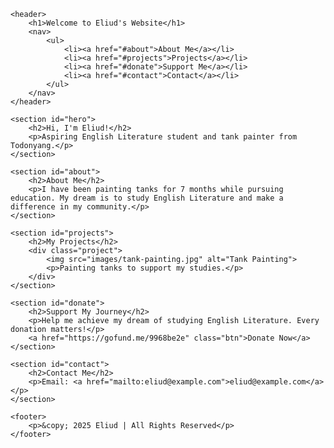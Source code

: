 <!DOCTYPE html>
<html lang="en">
<head>
    <meta charset="UTF-8">
    <meta name="viewport" content="width=device-width, initial-scale=1.0">
    <title>Eliud's Story</title>
    <link rel="stylesheet" href="style.css">
    <script defer src="script.js"></script>
</head>
<body>

    <header>
        <h1>Welcome to Eliud's Website</h1>
        <nav>
            <ul>
                <li><a href="#about">About Me</a></li>
                <li><a href="#projects">Projects</a></li>
                <li><a href="#donate">Support Me</a></li>
                <li><a href="#contact">Contact</a></li>
            </ul>
        </nav>
    </header>

    <section id="hero">
        <h2>Hi, I'm Eliud!</h2>
        <p>Aspiring English Literature student and tank painter from Todonyang.</p>
    </section>

    <section id="about">
        <h2>About Me</h2>
        <p>I have been painting tanks for 7 months while pursuing education. My dream is to study English Literature and make a difference in my community.</p>
    </section>

    <section id="projects">
        <h2>My Projects</h2>
        <div class="project">
            <img src="images/tank-painting.jpg" alt="Tank Painting">
            <p>Painting tanks to support my studies.</p>
        </div>
    </section>

    <section id="donate">
        <h2>Support My Journey</h2>
        <p>Help me achieve my dream of studying English Literature. Every donation matters!</p>
        <a href="https://gofund.me/9968be2e" class="btn">Donate Now</a>
    </section>

    <section id="contact">
        <h2>Contact Me</h2>
        <p>Email: <a href="mailto:eliud@example.com">eliud@example.com</a></p>
    </section>

    <footer>
        <p>&copy; 2025 Eliud | All Rights Reserved</p>
    </footer>

</body>
</html>

